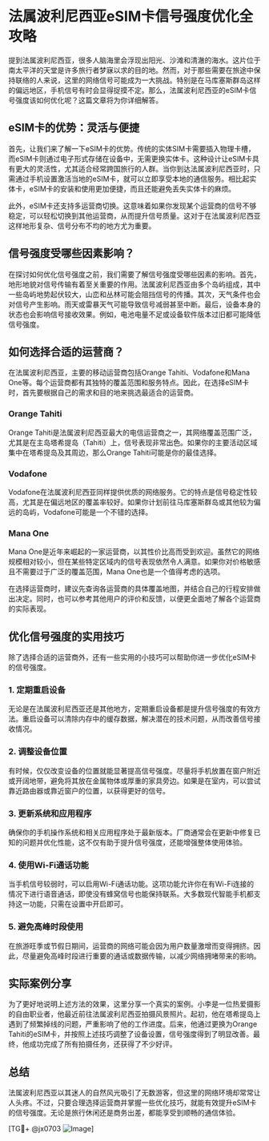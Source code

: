 # 法属波利尼西亚eSIM卡信号强度优化全攻略

提到法属波利尼西亚，很多人脑海里会浮现出阳光、沙滩和清澈的海水。这片位于南太平洋的天堂是许多旅行者梦寐以求的目的地。然而，对于那些需要在旅途中保持联络的人来说，这里的网络信号可能成为一大挑战。特别是在马库塞斯群岛这样的偏远地区，手机信号有时会显得捉摸不定。那么，法属波利尼西亚的eSIM卡信号强度该如何优化呢？这篇文章将为你详细解答。

## eSIM卡的优势：灵活与便捷

首先，让我们来了解一下eSIM卡的优势。传统的实体SIM卡需要插入物理卡槽，而eSIM卡则通过电子形式存储在设备中，无需更换实体卡。这种设计让eSIM卡具有更大的灵活性，尤其适合经常跨国旅行的人群。当你到达法属波利尼西亚时，只需通过手机设置激活当地的eSIM卡，就可以立即享受本地的通信服务。相比起实体卡，eSIM卡的安装和使用更加便捷，而且还能避免丢失实体卡的麻烦。

此外，eSIM卡还支持多运营商切换。这意味着如果你发现某个运营商的信号不够稳定，可以轻松切换到其他运营商，从而提升信号质量。这对于在法属波利尼西亚这样地形复杂、信号分布不均的地方尤为重要。

## 信号强度受哪些因素影响？

在探讨如何优化信号强度之前，我们需要了解信号强度受哪些因素的影响。首先，地形地貌对信号传输有着至关重要的作用。法属波利尼西亚由多个岛屿组成，其中一些岛屿地势起伏较大，山峦和丛林可能会阻挡信号的传播。其次，天气条件也会对信号产生影响。雨天或雷暴天气可能导致信号减弱甚至中断。最后，设备本身的状态也会影响信号接收效果。例如，电池电量不足或设备软件版本过旧都可能降低信号强度。

## 如何选择合适的运营商？

在法属波利尼西亚，主要的移动运营商包括Orange Tahiti、Vodafone和Mana One等。每个运营商都有其独特的覆盖范围和服务特点。因此，在选择eSIM卡时，首先要根据自己的需求和目的地来挑选最适合的运营商。

### Orange Tahiti
Orange Tahiti是法属波利尼西亚最大的电信运营商之一，其网络覆盖范围广泛，尤其是在主岛塔希提岛（Tahiti）上，信号表现非常出色。如果你的主要活动区域集中在塔希提岛及其周边，那么Orange Tahiti可能是你的最佳选择。

### Vodafone
Vodafone在法属波利尼西亚同样提供优质的网络服务。它的特点是信号稳定性较高，尤其是在偏远地区的覆盖率较好。如果你计划前往马库塞斯群岛或其他较为偏远的岛屿，Vodafone可能是一个不错的选择。

### Mana One
Mana One是近年来崛起的一家运营商，以其性价比高而受到欢迎。虽然它的网络规模相对较小，但在某些特定区域内的信号表现依然令人满意。如果你对价格敏感且不需要过于广泛的覆盖范围，Mana One也是一个值得考虑的选项。

在选择运营商时，建议先查询各运营商的具体覆盖地图，并结合自己的行程安排做出决定。同时，也可以参考其他用户的评价和反馈，以便更全面地了解各个运营商的实际表现。

## 优化信号强度的实用技巧

除了选择合适的运营商外，还有一些实用的小技巧可以帮助你进一步优化eSIM卡的信号强度。

### 1. 定期重启设备
无论是在法属波利尼西亚还是其他地方，定期重启设备都是提升信号强度的有效方法。重启设备可以清除内存中的缓存数据，解决潜在的技术问题，从而改善信号接收情况。

### 2. 调整设备位置
有时候，仅仅改变设备的位置就能显著提高信号强度。尽量将手机放置在窗户附近或开阔地带，避免将其放在金属物体或厚重的家具旁边。如果是在室内，可以尝试靠近路由器或靠近窗户的位置，以获得更好的信号。

### 3. 更新系统和应用程序
确保你的手机操作系统和相关应用程序处于最新版本。厂商通常会在更新中修复已知的问题并优化性能，这不仅有助于提升信号强度，还能增强整体使用体验。

### 4. 使用Wi-Fi通话功能
当手机信号较弱时，可以启用Wi-Fi通话功能。这项功能允许你在有Wi-Fi连接的情况下进行语音通话，即使没有蜂窝信号也能保持联系。大多数现代智能手机都支持这一功能，只需在设置中开启即可。

### 5. 避免高峰时段使用
在旅游旺季或节假日期间，运营商的网络可能会因为用户数量激增而变得拥挤。因此，尽量避免高峰时段进行重要的通话或数据传输，以减少网络拥堵带来的影响。

## 实际案例分享

为了更好地说明上述方法的效果，这里分享一个真实的案例。小李是一位热爱摄影的自由职业者，他最近前往法属波利尼西亚拍摄风景照片。起初，他在塔希提岛上遇到了频繁掉线的问题，严重影响了他的工作进度。后来，他通过更换为Orange Tahiti的eSIM卡，并按照上述技巧调整了设备设置，信号强度得到了明显改善。最终，他成功完成了所有拍摄任务，还获得了不少好评。

## 总结

法属波利尼西亚以其迷人的自然风光吸引了无数游客，但这里的网络环境却常常让人头疼。不过，只要合理选择运营商并掌握一些优化技巧，就能有效提升eSIM卡的信号强度。无论是旅行休闲还是商务出差，都能享受到顺畅的通信体验。

[TG💪+ @jx0703 ![Image](https://github.com/user-attachments/assets/dbca1d08-cadb-493c-b0ec-ad6f7a83f270)]